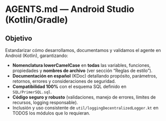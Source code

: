 # AGENTS.md — Android Studio (Kotlin/Gradle)

## Objetivo
Estandarizar cómo desarrollamos, documentamos y validamos el agente en Android (Kotlin), garantizando:
- **Nomenclatura lowerCamelCase** en **todas** las variables, funciones, propiedades y **nombres de archivo** (ver sección “Reglas de estilo”).  
- **Documentación en español** (KDoc) detallando propósito, parámetros, retornos, errores y consideraciones de seguridad.
- **Compatibilidad 100%** con el esquema SQL definido en `SQL/PrimerSQL.sql`.
- **Código seguro y robusto** (validaciones, manejo de errores, límites de recursos, logging responsable).
- Inclusión y uso consistente de `util/loggingDecentralizedLogger.kt` en TODOS los módulos que lo requieran.

